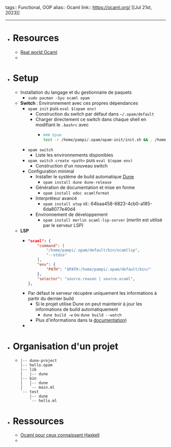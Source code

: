 tags:: Functional, OOP
alias:: Ocaml
link:: https://ocaml.org/ 
[[Jul 21st, 2023]]
***

- # Resources
	- [Real world Ocaml](https://dev.realworldocaml.org/platform.html)
	-
- # Setup
	- Installation du langage et du gestionnaire de paquets
		- `sudo pacman -Syu ocaml opam`
	- **Switch** : Environnement avec ces propres dépendances
		- `opam init` puis `eval $(opam env)`
			- Construction du switch par défaut dans `~/.opam/default`
			- Charger directement ce switch dans chaque shell en modifiant le `.bashrc` avec
				- ```bash
				  ### Opam
				  test -r /home/pampi/.opam/opam-init/init.sh && . /home/pampi/.opam/opam-init/init.sh > /dev/null 2> /dev/null || true
				  ```
		- `opam switch`
			- Liste les environnements disponibles
		- `opam switch create <path>` puis `eval $(opam env)`
			- Construction d'un nouveau switch
		- Configuration minimal
			- Installer le système de build automatique [Dune](https://dune.build/)
				- `opam install dune dune-release`
			- Génération de documentation et mise en forme
				- `opam install odoc ocamlformat`
			- Interpréteur avancé
				- `opam install utop`
				  id:: 64baa458-6823-4cb0-a185-6da8077e40d4
			- Environnement de développement
				- `opam install merlin ocaml-lsp-server` (*merlin* est utilisé par le serveur LSP)
	- **LSP**
		- ```json
		  "ocaml": {
		      "command": [
		          "/home/pampi/.opam/default/bin/ocamllsp",
		          "--stdio"
		      ],
		      "env": {
		          "PATH": "$PATH:/home/pampi/.opam/default/bin/"
		      },
		      "selector": "source.reason | source.ocaml",
		  },
		  ```
		- Par défaut le serveur récupère uniquement les informations à partir du dernier build
			- Si le projet utilise Dune  on peut maintenir à jour les informations de build automatiquement
				- `dune build -w` ou `dune build --watch`
			- Plus d'informations dans la [documentation](https://github.com/ocaml/ocaml-lsp#usage))
		-
- # Organisation d'un projet
	- ```text
	  |-- dune-project
	  |-- hello.opam
	  |-- lib
	  |   |-- dune
	  |-- bin
	  |   |-- dune
	  |   `-- main.ml
	  `-- test
	      |-- dune
	      `-- hello.ml
	  ```
- # Ressources
	- [Ocaml pour ceux connaissant Haskell](http://blog.ezyang.com/2010/10/ocaml-for-haskellers/)
	-